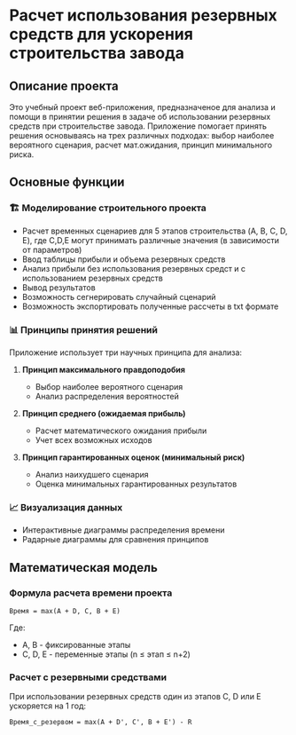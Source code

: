 # Расчет использования резервных средств для ускорения строительства завода

## Описание проекта

Это учебный проект веб-приложения, предназначеное для анализа и помощи в принятии решения в задаче об использовании резервных средств при строительстве завода. Приложение помогает принять решения основываясь на трех различных подходах: выбор наиболее вероятного сценария, расчет мат.ожидания, принцип минимального риска. 

## Основные функции

### 🏗️ Моделирование строительного проекта
- Расчет временных сценариев для 5 этапов строительства (A, B, C, D, E), где C,D,E могут принимать различные значения (в зависимости от параметров)
- Ввод таблицы прибыли и объема резервных средств
- Анализ прибыли без использования резервных средст и с использованием резервных средств
- Вывод результатов
- Возможность сегнерировать случайный сценарий
- Возможность экспортировать полученные рассчеты в txt формате

### 📊 Принципы принятия решений
Приложение использует три научных принципа для анализа:

1. **Принцип максимального правдоподобия**
   - Выбор наиболее вероятного сценария
   - Анализ распределения вероятностей

2. **Принцип среднего (ожидаемая прибыль)**
   - Расчет математического ожидания прибыли
   - Учет всех возможных исходов

3. **Принцип гарантированных оценок (минимальный риск)**
   - Анализ наихудшего сценария
   - Оценка минимальных гарантированных результатов

### 📈 Визуализация данных
- Интерактивные диаграммы распределения времени
- Радарные диаграммы для сравнения принципов

## Математическая модель

### Формула расчета времени проекта
```
Время = max(A + D, C, B + E)
```
Где:
- A, B - фиксированные этапы
- C, D, E - переменные этапы (n ≤ этап ≤ n+2)

### Расчет с резервными средствами
При использовании резервных средств один из этапов C, D или E ускоряется на 1 год:
```
Время_с_резервом = max(A + D', C', B + E') - R
```


